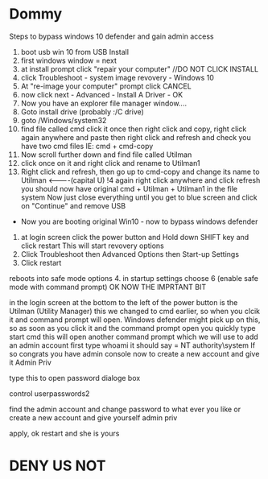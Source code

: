 # Dommy

Steps to bypass windows 10 defender and gain admin access

1. boot usb win 10 from USB Install
2. first windows window = next
3. at install prompt click "repair your computer" //DO NOT CLICK INSTALL
4. click Troubleshoot - system image revovery - Windows 10
5. At "re-image your computer" prompt click CANCEL
6. now click next - Advanced - Install A Driver - OK
7. Now you have an explorer file manager window....
8. Goto install drive (probably :/C drive)
9. goto /Windows/system32
10. find file called cmd click it once then right click and copy, right click again anywhere and paste then right
click and refresh and check you have two cmd files IE: cmd + cmd-copy
11. Now scroll further down and find file called Utilman
12. click once on it and right click and rename to Utilman1
13. Right click and refresh, then go up to cmd-copy and change its name to Utilman <----(capital U)
!4 again right click anywhere and click refresh
you should now have original cmd + Utilman + Utilman1 in the file system
  Now just close everything until you get to blue screen and click on "Continue" and remove USB
 
 - Now you are booting original Win10 - now to bypass windows defender
 
 1. at login screen click the power button and Hold down SHIFT key and click restart
 This will start revovery options
 2. Click Troubleshoot then Advanced Options then Start-up Settings
 3. Click restart
 
 reboots into safe mode options
  4. in startup settings choose 6 (enable safe mode with command prompt)
  OK NOW THE IMPRTANT BIT
  
  in the login screen at the bottom to the left of the power button is the Utilman (Utility Manager) 
  this we changed to cmd earlier, so when you clcik it and command prompt will open.
  Windows defender might pick up on this, so as soon as you click it and the command prompt open you quickly type
  start cmd
  this will open another command prompt which we will use to add an admin account
  first type
  whoami
  it should say = NT authority\system
  If so congrats you have admin console
  now to create a new account and give it Admin Priv
  
  type this to open password dialoge box
  
  control userpasswords2
  
  find the admin account and change password to what ever you like
  or create a new account and give yourself admin priv
  
  apply, ok restart and she is yours
  
  # DENY US NOT
 


